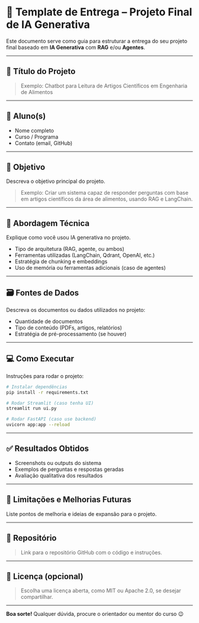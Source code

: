 # 📘 Template de Entrega – Projeto Final de IA Generativa

Este documento serve como guia para estruturar a entrega do seu projeto final baseado em **IA Generativa** com **RAG** e/ou **Agentes**.

---

## 📌 Título do Projeto

> Exemplo: Chatbot para Leitura de Artigos Científicos em Engenharia de Alimentos

---

## 👤 Aluno(s)

- Nome completo
- Curso / Programa
- Contato (email, GitHub)

---

## 🎯 Objetivo

Descreva o objetivo principal do projeto.  
> Exemplo: Criar um sistema capaz de responder perguntas com base em artigos científicos da área de alimentos, usando RAG e LangChain.

---

## 🧠 Abordagem Técnica

Explique como você usou IA generativa no projeto.

- Tipo de arquitetura (RAG, agente, ou ambos)
- Ferramentas utilizadas (LangChain, Qdrant, OpenAI, etc.)
- Estratégia de chunking e embeddings
- Uso de memória ou ferramentas adicionais (caso de agentes)

---

## 🗃️ Fontes de Dados

Descreva os documentos ou dados utilizados no projeto:

- Quantidade de documentos
- Tipo de conteúdo (PDFs, artigos, relatórios)
- Estratégia de pré-processamento (se houver)

---

## 💻 Como Executar

Instruções para rodar o projeto:

```bash
# Instalar dependências
pip install -r requirements.txt

# Rodar Streamlit (caso tenha UI)
streamlit run ui.py

# Rodar FastAPI (caso use backend)
uvicorn app:app --reload
```

---

## ✅ Resultados Obtidos

- Screenshots ou outputs do sistema
- Exemplos de perguntas e respostas geradas
- Avaliação qualitativa dos resultados

---

## 📌 Limitações e Melhorias Futuras

Liste pontos de melhoria e ideias de expansão para o projeto.

---

## 📎 Repositório

> Link para o repositório GitHub com o código e instruções.

---

## 🧾 Licença (opcional)

> Escolha uma licença aberta, como MIT ou Apache 2.0, se desejar compartilhar.

---

**Boa sorte!** Qualquer dúvida, procure o orientador ou mentor do curso 😉
